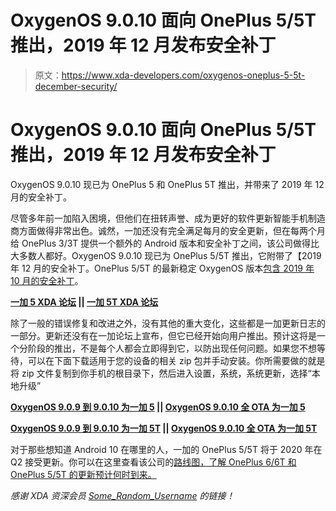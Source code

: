 # OxygenOS 9.0.10 面向 OnePlus 5/5T 推出，2019 年 12 月发布安全补丁

> 原文：<https://www.xda-developers.com/oxygenos-oneplus-5-5t-december-security/>

# OxygenOS 9.0.10 面向 OnePlus 5/5T 推出，2019 年 12 月发布安全补丁

OxygenOS 9.0.10 现已为 OnePlus 5 和 OnePlus 5T 推出，并带来了 2019 年 12 月的安全补丁。

尽管多年前一加陷入困境，但他们在扭转声誉、成为更好的软件更新智能手机制造商方面做得非常出色。诚然，一加还没有完全满足每月的安全更新，但在每两个月给 OnePlus 3/3T 提供一个额外的 Android 版本和安全补丁之间，该公司做得比大多数人都好。OxygenOS 9.0.10 现已为 OnePlus 5/5T 推出，它附带了【2019 年 12 月的安全补丁。OnePlus 5/5T 的最新稳定 OxygenOS 版本[包含 2019 年 10 月的安全补丁](https://www.xda-developers.com/oxygenos-9-0-9-rolls-out-oneplus-5-5t-october-2019-security-patches/)。

**[一加 5 XDA 论坛](https://forum.xda-developers.com/oneplus-5) || [一加 5T XDA 论坛](https://forum.xda-developers.com/oneplus-5t)**

除了一般的错误修复和改进之外，没有其他的重大变化，这些都是一加更新日志的一部分。更新还没有在一加论坛上宣布，但它已经开始向用户推出。预计这将是一个分阶段的推出，不是每个人都会立即得到它，以防出现任何问题。如果您不想等待，可以在下面下载适用于您的设备的相关 zip 包并手动安装。你所需要做的就是将 zip 文件复制到你手机的根目录下，然后进入设置，系统，系统更新，选择“本地升级”

**[OxygenOS 9.0.9 到 9.0.10 为一加 5](https://otafsg1.h2os.com/patch/amazone2/GLO/OnePlus5Oxygen/OnePlus5Oxygen_23.J.53_GLO_053_1912311131/OnePlus5Oxygen_23_OTA_052-053_patch_1912311131_679fdb4de61.zip) || [OxygenOS 9.0.10 全 OTA 为一加 5](https://otafsg1.h2os.com/patch/amazone2/GLO/OnePlus5Oxygen/OnePlus5Oxygen_23.J.53_GLO_053_1912311131/OnePlus5Oxygen_23_OTA_053_all_1912311131_3aeac3fbd2.zip)**

**[OxygenOS 9.0.9 到 9.0.10 为一加 5T](https://otafsg1.h2os.com/patch/amazone2/GLO/OnePlus5TOxygen/OnePlus5TOxygen_43.J.53_GLO_053_1912311116/OnePlus5TOxygen_43_OTA_052-053_patch_1912311116_008fba.zip) || [OxygenOS 9.0.10 全 OTA 为一加 5T](https://otafsg1.h2os.com/patch/amazone2/GLO/OnePlus5TOxygen/OnePlus5TOxygen_43.J.53_GLO_053_1912311116/OnePlus5TOxygen_43_OTA_053_all_1912311116_dc692b04b9a4e4.zip)**

对于那些想知道 Android 10 在哪里的人，一加的 OnePlus 5/5T 将于 2020 年在 Q2 接受更新。你可以在这里查看该公司的[路线图，了解 OnePlus 6/6T 和 OnePlus 5/5T 的更新预计何时到来。](https://www.xda-developers.com/oneplus-6-6t-android-10-beta-5-5t-q2-2020/)

*感谢 XDA 资深会员 [Some_Random_Username](https://forum.xda-developers.com/member.php?u=8234677) 的链接！*